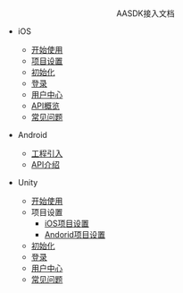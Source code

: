 <!-- _navbar.md -->

<center>AASDK接入文档</center>

* iOS
  * [开始使用](aasdk/ios/ios_start.md)
  * [项目设置](aasdk/ios/ios_setting.md)
  * [初始化](aasdk/ios/ios_init.md)
  * [登录](aasdk/ios/ios_login.md)
  * [用户中心](aasdk/ios/ios_usercenter.md)
  * [API概览](aasdk/ios/ios_api.md)
  * [常见问题](aasdk/ios/ios_faq.md)

* Android
  * [工程引入](aasdk/android/android_start.md)
  * [API介绍](aasdk/android/android_api.md)

* Unity
  * [开始使用](aasdk/unity/unity_start.md)
  * 项目设置
    * [iOS项目设置](aasdk/unity/unity_ios_help.md)
    * [Andorid项目设置](aasdk/unity/unity_android_help.md)
  * [初始化](aasdk/unity/unity_init.md)
  * [登录](aasdk/unity/unity_login.md)
  * [用户中心](aasdk/unity/unity_user_center.md)  
  * [常见问题](aasdk/unity/unity_faq.md)